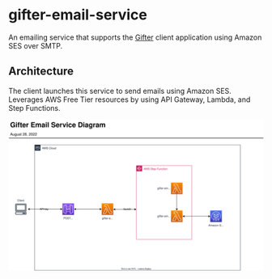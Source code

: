 # gifter-email-service

An emailing service that supports the [Gifter](https://github.com/trpubins/Gifter) client application using Amazon SES over SMTP.

## Architecture

The client launches this service to send emails using Amazon SES. Leverages AWS Free Tier resources by using API Gateway, Lambda, and Step Functions.

![AWS Email Service Diagram](./diagrams/gifter_email_service_diagram.svg)
